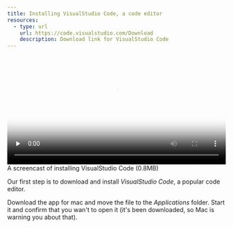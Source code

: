```yaml
---
title: Installing VisualStudio Code, a code editor
resources:
  - type: url
    url: https://code.visualstudio.com/Download
    description: Download link for VisualStudio Code
---
```


<video 
  width="100%" 
  controls 
  class="my-2 drop-shadow-small" 
  preload="none"
  poster="{% link getting-started/guides/macosx-vscode.mp4.thumb.jpg %}"
  src="{% link getting-started/guides/macosx-vscode.mp4 %}"></video>
<span class="text-center d-block small">A screencast of installing VisualStudio Code (0.8MB)</span>

Our first step is to download and install *VisualStudio Code*, a popular code editor.

Download the app for mac and move the file to the *Applications* folder. Start it and confirm that you wan't to open it (it's been downloaded, so Mac is warning you about that).